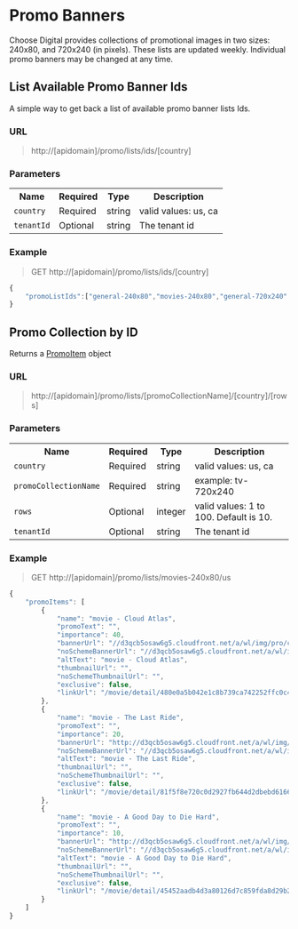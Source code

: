 # Promo Banners

Choose Digital provides collections of promotional images in two sizes: 240x80, and 720x240 (in pixels). These lists are updated weekly. Individual promo banners may be changed at any time.


## List Available Promo Banner Ids

A simple way to get back a list of available promo banner lists Ids.

### URL 
> http://[apidomain]/promo/lists/ids/[country]

### Parameters

<table>
    <tr>
        <th>Name</th>
        <th>Required</th>
        <th>Type</th>
        <th>Description</th>
    </tr>
    <tr>
        <td><code>country</code></td>
        <td>Required</td>
        <td>string</td>
        <td>valid values: us, ca</td>
    </tr>
    <tr>
        <td><code>tenantId</code></td>
        <td>Optional</td>
        <td>string</td>
        <td>The tenant id</td>
    </tr>
</table>

### Example

> GET http://[apidomain]/promo/lists/ids/[country]
```js
{
    "promoListIds":["general-240x80","movies-240x80","general-720x240"...
}
```

## Promo Collection by ID
Returns a [PromoItem](/objects.md#promoitem) object

### URL 
> http://[apidomain]/promo/lists/[promoCollectionName]/[country]/[rows]

### Parameters

<table>
    <tr>
        <th>Name</th>
        <th>Required</th>
        <th>Type</th>
        <th>Description</th>
    </tr>
    <tr>
        <td><code>country</code></td>
        <td>Required</td>
        <td>string</td>
        <td>valid values: us, ca</td>
    </tr>
    <tr>
        <td><code>promoCollectionName</code></td>
        <td>Required</td>
        <td>string</td>
        <td>example: tv-720x240</td>
    </tr>
    <tr>
        <td><code>rows</code></td>
        <td>Optional</td>
        <td>integer</td>
        <td>valid values: 1 to 100. Default is 10.</td>
    </tr>
    <tr>
        <td><code>tenantId</code></td>
        <td>Optional</td>
        <td>string</td>
        <td>The tenant id</td>
    </tr>
</table>

### Example

> GET http://[apidomain]/promo/lists/movies-240x80/us
```js
{
	"promoItems": [
		{
			"name": "movie - Cloud Atlas",
			"promoText": "",
			"importance": 40,
			"bannerUrl": "//d3qcb5osaw6g5.cloudfront.net/a/wl/img/pro/cloud_atlas_mo_240x80.jpg",
			"noSchemeBannerUrl": "//d3qcb5osaw6g5.cloudfront.net/a/wl/img/pro/cloud_atlas_mo_240x80.jpg",
			"altText": "movie - Cloud Atlas",
			"thumbnailUrl": "",
			"noSchemeThumbnailUrl": "",
			"exclusive": false,
			"linkUrl": "/movie/detail/480e0a5b042e1c8b739ca742252ffc0c4d51ef41"
		},
		{
			"name": "movie - The Last Ride",
			"promoText": "",
			"importance": 20,
			"bannerUrl": "http://d3qcb5osaw6g5.cloudfront.net/a/wl/img/pro/last_ride_mo_240x80.jpg",
			"noSchemeBannerUrl": "//d3qcb5osaw6g5.cloudfront.net/a/wl/img/pro/last_ride_mo_240x80.jpg",
			"altText": "movie - The Last Ride",
			"thumbnailUrl": "",
			"noSchemeThumbnailUrl": "",
			"exclusive": false,
			"linkUrl": "/movie/detail/81f5f8e720c0d2927fb644d2dbebd61664de3cb9"
		},
		{
			"name": "movie - A Good Day to Die Hard",
			"promoText": "",
			"importance": 10,
			"bannerUrl": "http://d3qcb5osaw6g5.cloudfront.net/a/wl/img/pro/good_day_to_die_hard_mo_240x80.jpg",
			"noSchemeBannerUrl": "//d3qcb5osaw6g5.cloudfront.net/a/wl/img/pro/good_day_to_die_hard_mo_240x80.jpg",
			"altText": "movie - A Good Day to Die Hard",
			"thumbnailUrl": "",
			"noSchemeThumbnailUrl": "",
			"exclusive": false,
			"linkUrl": "/movie/detail/45452aadb4d3a80126d7c859fda8d29b21ef13df"
		}
	]
}
```
